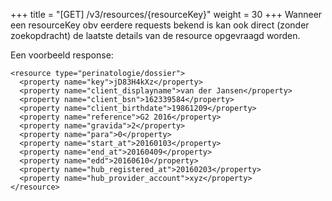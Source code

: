 +++
title = "[GET] /v3/resources/{resourceKey}"
weight = 30
+++
Wanneer een resourceKey obv eerdere requests bekend is kan ook direct (zonder zoekopdracht) de laatste details van de resource opgevraagd worden.

Een voorbeeld response:

```
<resource type="perinatologie/dossier">
  <property name="key">jD83H4kXz</property>
  <property name="client_displayname">van der Jansen</property>
  <property name="client_bsn">162339584</property>
  <property name="client_birthdate">19861209</property>
  <property name="reference">G2 2016</property>
  <property name="gravida">2</property>
  <property name="para">0</property>
  <property name="start_at">20160103</property>
  <property name="end_at">20160409</property>
  <property name="edd">20160610</property>
  <property name="hub_registered_at">20160203</property>
  <property name="hub_provider_account">xyz</property>
</resource>
```
